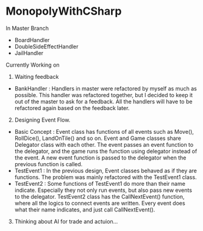 # MonopolyWithCSharp

In Master Branch
  - BoardHandler
  - DoubleSideEffectHandler
  - JailHandler

Currently Working on
1. Waiting feedback
  - BankHandler
    : Handlers in master were refactored by myself as much as possible.
      This handler was refactored together, but I decided to keep it out of the master to ask for a feedback.
      All the handlers will have to be refactored again based on the feedback later.

2. Designing Event Flow.
  - Basic Concept
    : Event class has functions of all events such as Move(), RollDice(), LandOnTile() and so on.
      Event and Game classes share Delegator class with each other.
      The event passes an event function to the delegator, and the game runs the function using delegator instead of the event.
      A new event function is passed to the delegator when the previous function is called.
  - TestEvent1
    : In the previous design, Event classes behaved as if they are functions. The problem was mainly refactored with the TestEvent1 class.
  - TestEvent2
    : Some functions of TestEvent1 do more than their name indicate.
      Especially they not only run events, but also pass new events to the delegator.
      TestEvent2 class has the CallNextEvent() function, where all the logics to connect events are written.
      Every event does what their name indicates, and just call CallNextEvent().
3. Thinking about AI for trade and actuion...
